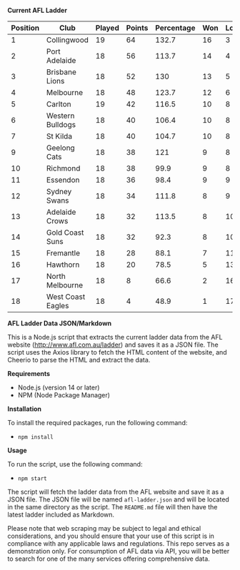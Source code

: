 **Current AFL Ladder**

| Position | Club | Played | Points | Percentage | Won | Lost | Drawn | PF | PA |
| -------- | ---- | ------ | ------ | ---------- | --- | ---- | ----- | -- | -- |
| 1 | Collingwood | 19 | 64 | 132.7 | 16 | 3 | 0 | 1759 | 1326 |
| 2 | Port Adelaide | 18 | 56 | 113.7 | 14 | 4 | 0 | 1695 | 1491 |
| 3 | Brisbane Lions | 18 | 52 | 130 | 13 | 5 | 0 | 1753 | 1348 |
| 4 | Melbourne | 18 | 48 | 123.7 | 12 | 6 | 0 | 1626 | 1315 |
| 5 | Carlton | 19 | 42 | 116.5 | 10 | 8 | 1 | 1625 | 1395 |
| 6 | Western Bulldogs | 18 | 40 | 106.4 | 10 | 8 | 0 | 1467 | 1379 |
| 7 | St Kilda | 18 | 40 | 104.7 | 10 | 8 | 0 | 1358 | 1297 |
| 9 | Geelong Cats | 18 | 38 | 121 | 9 | 8 | 1 | 1692 | 1398 |
| 10 | Richmond | 18 | 38 | 99.9 | 9 | 8 | 1 | 1466 | 1468 |
| 11 | Essendon | 18 | 36 | 98.4 | 9 | 9 | 0 | 1513 | 1537 |
| 12 | Sydney Swans | 18 | 34 | 111.8 | 8 | 9 | 1 | 1609 | 1439 |
| 13 | Adelaide Crows | 18 | 32 | 113.5 | 8 | 10 | 0 | 1703 | 1500 |
| 14 | Gold Coast Suns | 18 | 32 | 92.3 | 8 | 10 | 0 | 1408 | 1525 |
| 15 | Fremantle | 18 | 28 | 88.1 | 7 | 11 | 0 | 1405 | 1594 |
| 16 | Hawthorn | 18 | 20 | 78.5 | 5 | 13 | 0 | 1305 | 1662 |
| 17 | North Melbourne | 18 | 8 | 66.6 | 2 | 16 | 0 | 1238 | 1859 |
| 18 | West Coast Eagles | 18 | 4 | 48.9 | 1 | 17 | 0 | 1071 | 2192 |

**AFL Ladder Data JSON/Markdown**

This is a Node.js script that extracts the current ladder data from the AFL website (http://www.afl.com.au/ladder) and saves it as a JSON file. The script uses the Axios library to fetch the HTML content of the website, and Cheerio to parse the HTML and extract the data.

**Requirements**

- Node.js (version 14 or later)
- NPM (Node Package Manager)

**Installation**

To install the required packages, run the following command:

 - `npm install`

**Usage**

To run the script, use the following command:

 - `npm start`

The script will fetch the ladder data from the AFL website and save it as a JSON file. The JSON file will be named `afl-ladder.json` and will be located in the same directory as the script. The `README.md` file will then have the latest ladder included as Markdown.

Please note that web scraping may be subject to legal and ethical considerations, and you should ensure that your use of this script is in compliance with any applicable laws and regulations. This repo serves as a demonstration only. For consumption of AFL data via API, you will be better to search for one of the many services offering comprehensive data.
